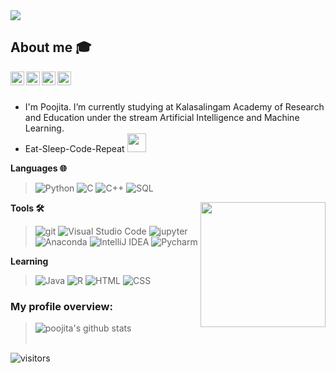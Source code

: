<img align='centre' src="https://media.giphy.com/media/j5hWF2V3RlNGItTkGc/giphy.gif">

## About me :mortar_board:
<a href="https://twitter.com/Poojita23">
  <img align="left" alt="poojita ketepalli | Twitter" width="22px" src="https://github.com/poojitaketepalli/poojitaketepalli/blob/master/icons/twitter%20(1).png" />
</a>
<a href="https://www.linkedin.com/in/poojitaketepalli/">
  <img align="left" alt="poojita's LinkdeIN" width="22px" src="https://github.com/poojitaketepalli/poojitaketepalli/blob/master/icons/linkedin%20(1).png" />
</a>
<a href="https://t.me/PoojitaKetepalli">
  <img align="left" alt="poojita's Telegram" width="22px" src="https://github.com/poojitaketepalli/poojitaketepalli/blob/master/icons/telegram.png" />
</a>
<a href="https://www.hackerrank.com/poojitakkr">
  <img align="left" alt="poojita's Hackerrank" width="22px" src="https://github.com/poojitaketepalli/poojitaketepalli/blob/master/icons/hackerrank.png" />
</a>
<br />
<br />

  - I'm Poojita. I’m currently studying at Kalasalingam Academy of Research and Education under the stream Artificial Intelligence and Machine Learning.
  - Eat-Sleep-Code-Repeat  <img src="https://media.giphy.com/media/WUlplcMpOCEmTGBtBW/giphy.gif" width="30">

**Languages 🌐**  

> ![Python](https://img.shields.io/badge/-000000?style=flat&logo=python)
![C](https://img.shields.io/badge/-000000?style=flat&logo=c)
![C++](https://img.shields.io/badge/-000000?style=flat&logo=c%2B%2B)
![SQL](https://img.shields.io/badge/-000000?style=flat&logo=postgresql)

<img align='right' src="https://media.giphy.com/media/Ah3zHH7hvsSB2/giphy.gif" width="200">

**Tools 🛠️**

> ![git](https://img.shields.io/badge/-000000?style=flat&logo=git)
![Visual Studio Code](https://img.shields.io/badge/-000000?style=flat&logo=visual-studio-code&logoColor=007ACC)
![jupyter](https://img.shields.io/badge/-000000?style=flat&logo=jupyter)
![Anaconda](https://img.shields.io/badge/-000000?style=flat&logo=anaconda)
![IntelliJ IDEA](http://img.shields.io/badge/-000000?style=flat-square&logo=intellij-idea&logoColor=ffffff)
![Pycharm](http://img.shields.io/badge/-000000?style=flat-square&logo=pycharm&logoColor=ffffff)


**Learning**

> ![Java](https://img.shields.io/badge/-000000?style=flat&logo=java)
![R](https://img.shields.io/badge/-000000?style=flat&logo=R)
![HTML](https://img.shields.io/badge/-000000?style=flat&logo=html5)
![CSS](https://img.shields.io/badge/-000000?style=flat&logo=css3)

<div><h3>My profile overview: </h3></div>

> ![poojita's github stats](https://github-readme-stats.vercel.app/api?username=poojitaketepalli&show_icons=true)
> <br />
> <br />


 ![visitors](https://visitor-badge.laobi.icu/badge?page_id=poojitaketepalli.poojitaketepalli)
